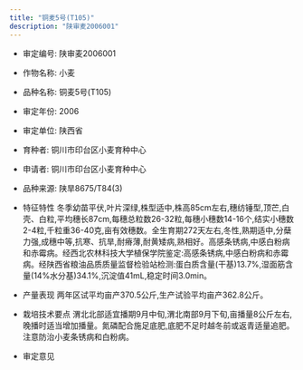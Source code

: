 ```yaml
---
title: "铜麦5号(T105)"
description: "陕审麦2006001"
---
```

* 审定编号:  陕审麦2006001

*  作物名称:  小麦

*  品种名称:  铜麦5号(T105)

*  审定年份:  2006

*  审定单位:  陕西省

* 育种者:  铜川市印台区小麦育种中心

*  申请者:  铜川市印台区小麦育种中心

*  品种来源:  陕旱8675/T84(3)

*  特征特性
冬季幼苗平伏,叶片深绿,株型适中,株高85cm左右,穗纺锤型,顶芒,白壳、白粒,平均穗长87cm,每穗总粒数26-32粒,每穗小穗数14-16个,结实小穗数2-4粒,千粒重36-40克,亩有效穗数。全生育期272天左右,冬性,熟期适中,分蘖力强,成穗中等,抗寒、抗旱,耐瘠薄,耐黄矮病,熟相好。高感条锈病,中感白粉病和赤霉病。经西北农林科技大学植保学院鉴定:高感条锈病,中感白粉病和赤霉病。经陕西省粮油品质质量监督检验站检测:蛋白质含量(干基)13.7%,湿面筋含量(14%水分基)34.1%,沉淀值41mL,稳定时间3.0min。

*  产量表现
两年区试平均亩产370.5公斤,生产试验平均亩产362.8公斤。

*  栽培技术要点
渭北北部适宜播期9月中旬,渭北南部9月下旬,亩播量8公斤左右,晚播时适当增加播量。氮磷配合施足底肥,底肥不足时越冬前或返青适量追肥。注意防治小麦条锈病和白粉病。

*  审定意见

